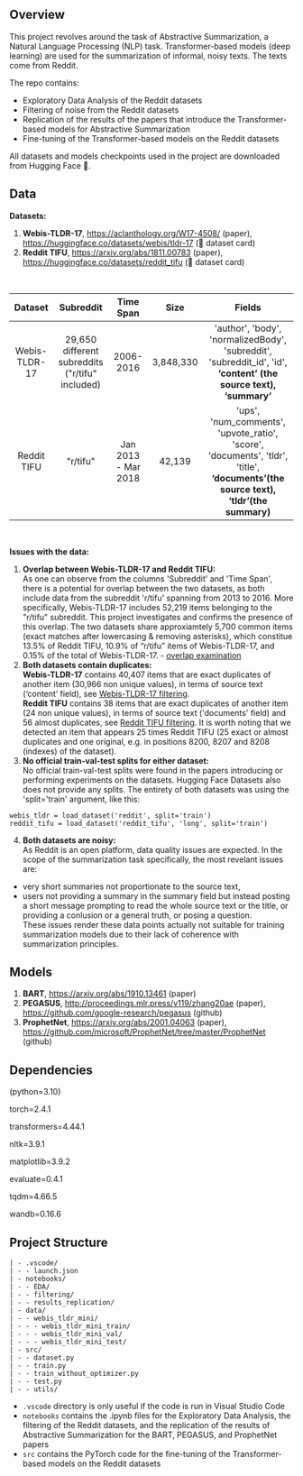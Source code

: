 ## Overview
This project revolves around the task of Abstractive Summarization, a Natural Language Processing (NLP) task.
Transformer-based models (deep learning) are used for the summarization of informal, noisy texts. The texts come from Reddit. 

The repo contains:
- Exploratory Data Analysis of the Reddit datasets
- Filtering of noise from the Reddit datasets
- Replication of the results of the papers that introduce the Transformer-based models for Abstractive Summarization
- Fine-tuning of the Transformer-based models on the Reddit datasets

All datasets and models checkpoints used in the project are downloaded from Hugging Face 🤗.

## Data

**Datasets:**
1. **Webis-TLDR-17**, https://aclanthology.org/W17-4508/ (paper), https://huggingface.co/datasets/webis/tldr-17 (🤗 dataset card)
2. **Reddit TIFU**, https://arxiv.org/abs/1811.00783 (paper), https://huggingface.co/datasets/reddit_tifu (🤗 dataset card)
<br>

| Dataset | Subreddit | Time Span | Size | Fields |
| :------------: | :------------: | :------------: | :------------: | :------------: |
| Webis-TLDR-17 | 29,650 different subreddits ("r/tifu" included) | 2006-2016 | 3,848,330 | 'author', 'body', 'normalizedBody', 'subreddit', 'subreddit_id', 'id', **‘content’ (the source text), ‘summary’** |
| Reddit TIFU | "r/tifu" | Jan 2013 - Mar 2018 | 42,139 | 'ups', 'num_comments', 'upvote_ratio', 'score', 'documents', 'tldr', 'title', **‘documents’(the source text), ‘tldr’(the summary)** |
<br>

**Issues with the data:**

1. **Overlap between Webis-TLDR-17 and Reddit TIFU:** <br>
As one can observe from the columns 'Subreddit' and 'Time Span', there is a potential for overlap between the two datasets, as both include data from the subreddit 'r/tifu' spanning from 2013 to 2016. More specifically, Webis-TLDR-17 includes 52,219 items belonging to the "r/tifu" subreddit. This project investigates and confirms the presence of this overlap. The two datasets share approxiamtely 5,700 common items (exact matches after lowercasing & removing asterisks), which constitue 13.5% of Reddit TIFU, 10.9% of “r/tifu” items of Webis-TLDR-17, and 0.15% of the total of Webis-TLDR-17. - [overlap examination](https://github.com/anna-kay/Reddit-summarization/blob/main/notebooks/filtering/overlap_examination_Webis-TLDR-17_Reddit-TIFU_no_prior_filtering.ipynb)
2. **Both datasets contain duplicates:** <br>
**Webis-TLDR-17** contains 40,407 items that are exact duplicates of another item (30,966 non unique values), in terms of source text (‘content’ field), see <a href="https://github.com/anna-kay/Reddit-summarization/blob/main/notebooks/filtering/Webis-TLDR-17_filtering.ipynb">Webis-TLDR-17 filtering</a>.<br>
**Reddit TIFU** contains 38 items that are exact duplicates of another item (24 non unique values), in terms of source text ('documents' field) and 56 almost duplicates, see <a href="https://github.com/anna-kay/Reddit-summarization/blob/main/notebooks/filtering/Reddit-TIFU_filtering.ipynb">Reddit TIFU filtering</a>. It is worth noting that we detected an item that appears 25 times Reddit TIFU (25 exact or almost duplicates and one original, e.g. in positions 8200, 8207 and 8208 (indexes) of the dataset).
3. **No official train-val-test splits for either dataset:**<br>
No official train-val-test splits were found in the papers introducing or performing experiments on the datasets. Hugging Face Datasets also does not provide any splits. The entirety of both datasets was using the 'split='train' argument, like this:
```
webis_tldr = load_dataset('reddit', split='train')
reddit_tifu = load_dataset('reddit_tifu', 'long', split='train')
```
4. **Both datasets are noisy:**<br>
As Reddit is an open platform, data quality issues are expected. In the scope of the summarization task specifically, the most revelant issues are:
  - very short summaries not proportionate to the source text,
  - users not providing a summary in the summary field but instead posting a short message prompting to read the whole source text or the title, or providing a conlusion or a general truth, or posing a question.<br>
These issues render these data points actually not suitable for training summarization models due to their lack of coherence with summarization principles.


## Models
1. **BART**, https://arxiv.org/abs/1910.13461 (paper)
2. **PEGASUS**, http://proceedings.mlr.press/v119/zhang20ae (paper), https://github.com/google-research/pegasus (github)
3. **ProphetNet**, https://arxiv.org/abs/2001.04063 (paper), https://github.com/microsoft/ProphetNet/tree/master/ProphetNet (github)


## Dependencies

(python=3.10)

torch=2.4.1

transformers=4.44.1

nltk=3.9.1

matplotlib=3.9.2

evaluate=0.4.1

tqdm=4.66.5

wandb=0.16.6


## Project Structure 
```
| - .vscode/
| - - launch.json
| - notebooks/
| - - EDA/
| - - filtering/
| - - results_replication/
| - data/
| - - webis_tldr_mini/
| - - - webis_tldr_mini_train/
| - - - webis_tldr_mini_val/
| - - - webis_tldr_mini_test/
| - src/
| - - dataset.py
| - - train.py
| - - train_without_optimizer.py
| - - test.py
| - - utils/
```

* `.vscode` directory is only useful if the code is run in Visual Studio Code
*  `notebooks` contains the .ipynb files for the Exploratory Data Analysis, the filtering of the Reddit datasets, and the replication of the results of Abstractive Summarization for the BART, PEGASUS, and ProphetNet papers
*  `src` contains the PyTorch code for the fine-tuning of the Transformer-based models on the Reddit datasets
